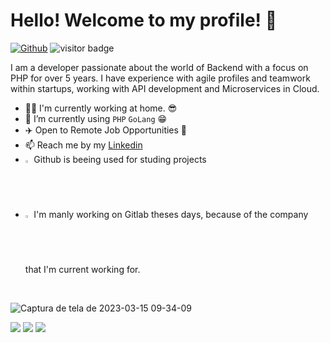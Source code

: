 # Hello! Welcome to my profile! 👋

[![Github](https://img.shields.io/github/followers/vctaragao?label=Follow&style=social)](https://github.com/vctaragao)
<img src="https://visitor-badge.laobi.icu/badge?page_id=vctaragao.vctaragao" alt="visitor badge"/>  

I am a developer passionate about the world of Backend with a focus on PHP for over 5 years. I have experience with agile profiles and teamwork within startups, working with API development and Microservices in Cloud.

- 👨‍💻 I'm currently working at home. 😎
- 🤔 I’m currently using `PHP` `GoLang` 😁
- ✈️ Open to Remote Job Opportunities 🍻
- 📫 Reach me by my [Linkedin](https://www.linkedin.com/in/victor-moraes-aragao/)
- <img style="width: 2%" src="https://user-images.githubusercontent.com/26884793/225318224-70638bca-b5f0-4910-adfa-18ca194bec09.png"> Github is beeing used for studing projects
- <img style="width: 2%" src="https://user-images.githubusercontent.com/26884793/225317600-ccdea07b-317c-4042-9104-5bd0c2526509.png"> I'm manly working on Gitlab theses days, because of the company that I'm current working for. 

<br>

![Captura de tela de 2023-03-15 09-34-09](https://user-images.githubusercontent.com/26884793/225316425-5a9aede6-8a97-4e50-b0c5-5a0c8429d45c.png)
 
<div> 
  <a href="https://www.instagram.com/vitu.dev/" target="_blank"><img src="https://img.shields.io/badge/-Instagram-%23E4405F?style=for-the-badge&logo=instagram&logoColor=white" target="_blank"></a>
 	<a href="https://www.twitch.tv/vitu_moraes" target="_blank"><img src="https://img.shields.io/badge/Twitch-9146FF?style=for-the-badge&logo=twitch&logoColor=white" target="_blank"></a>
  <a href="https://www.linkedin.com/in/victor-moraes-aragao/" target="_blank"><img src="https://img.shields.io/badge/-LinkedIn-%230077B5?style=for-the-badge&logo=linkedin&logoColor=white" target="_blank"></a> 
</div>
